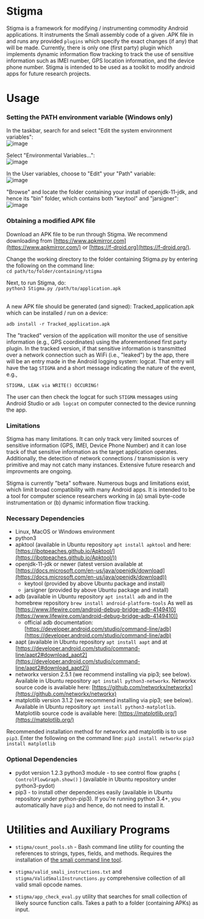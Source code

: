 # Stigma
Stigma  is a framework for modifying / instrumenting commodity Android applications.  It instruments the Smali assembly code of a given .APK file in and runs any provided `plugins` which specify the exact changes (if any) that will be made.  Currently, there is only one (first party) plugin which implements dynamic information flow tracking to track the use of sensitive information such as IMEI number, GPS location information, and the device phone number.  Stigma is intended to be used as a toolkit to modify android apps for future research projects.


# Usage
### Setting the PATH environment variable (Windows only)
In the taskbar, search for and select "Edit the system environment variables":
<br/>![image](https://user-images.githubusercontent.com/107204379/177008087-cfa6b257-a629-40fe-a836-54a997240b11.png)


Select "Environmental Variables...":
<br/>![image](https://user-images.githubusercontent.com/107204379/177005885-582f066b-6f07-4106-87dd-93f9ae8c33e4.png)
<br/>

In the User variables, choose to "Edit" your "Path" variable:
<br/>![image](https://user-images.githubusercontent.com/107204379/177005926-2cb10396-a6ce-49aa-b5d6-91b495351cbc.png)
<br/>

"Browse" and locate the folder containing your install of openjdk-11-jdk, and hence its "bin" folder, which contains both "keytool" and "jarsigner":
<br/>![image](https://user-images.githubusercontent.com/107204379/177006414-08fab1f6-a1da-48c1-a172-6bce6887da4a.png)

### Obtaining a modified APK file
Download an APK file to be run through Stigma. We recommend downloading from [https://www.apkmirror.com](https://www.apkmirror.com/) or [https://f-droid.org](https://f-droid.org/). 

Change the working directory to the folder containing Stigma.py by entering the following on the command line:
<br/>
`cd path/to/folder/containing/stigma`

Next, to run Stigma, do:
<br/>
`python3 Stigma.py /path/to/application.apk`

<br/>
A new APK file should be generated (and signed): Tracked_application.apk which can be installed / run on a device:

`adb install -r Tracked_application.apk`


The "tracked" version of the application will monitor the use of sensitive information (e.g., GPS coordinates) using the aforementioned first party plugin.  In the tracked version, if that sensitive information is transmitted over a network connection such as WiFi (i.e., "leaked") by the app, there will be an entry made in the Android logging system: logcat.  That entry will have the tag `STIGMA` and a short message indicating the nature of the event, e.g., 

`STIGMA, LEAK via WRITE() OCCURING!`

The user can then check the logcat for such `STIGMA` messages using Android Studio or `adb logcat` on computer connected to the device running the app.

### Limitations
Stigma has many limitations.  It can only track very limited sources of sensitive information (GPS, IMEI, Device Phone Number) and it can lose track of that sensitive information as the target application operates.  Additionally, the detection of network connections / transmission is very primitive and may not catch many instances.  Extensive future research and improvments are ongoing.

Stigma is currently "beta" software.  Numerous bugs and limitations exist, which limit broad compatibility with many Android apps.  It is intended to be a tool for computer science researchers working in (a) smali byte-code instrumentation or (b) dynamic information flow tracking.


### Necessary Dependencies
* Linux, MacOS or Windows environment
* python3
* apktool (available in Ubuntu repository ```apt install apktool``` and here: [https://ibotpeaches.github.io/Apktool/](https://ibotpeaches.github.io/Apktool/))
* openjdk-11-jdk or newer (latest version available at [https://docs.microsoft.com/en-us/java/openjdk/download](https://docs.microsoft.com/en-us/java/openjdk/download))
  * keytool (provided by above Ubuntu package and install)
  * jarsigner (provided by above Ubuntu package and install)
* adb (available in Ubuntu repository ```apt install adb``` and in the homebrew repository ```brew install android-platform-tools``` As well as [https://www.lifewire.com/android-debug-bridge-adb-4149410](https://www.lifewire.com/android-debug-bridge-adb-4149410))
  * official adb documentation: [https://developer.android.com/studio/command-line/adb](https://developer.android.com/studio/command-line/adb)
* aapt (available in Ubuntu repository ```apt install aapt``` and at [https://developer.android.com/studio/command-line/aapt2#download_aapt2](https://developer.android.com/studio/command-line/aapt2#download_aapt2))
* networkx version 2.5.1 (we recommend installing via pip3; see below).  Available in Ubuntu repository ```apt install python3-networkx```. Networkx source code is available here: [https://github.com/networkx/networkx](https://github.com/networkx/networkx)
* matplotlib version 3.1.2 (we recommend installing via pip3; see below).  Available in Ubuntu repository ```apt install python3-matplotlib```. Matplotlib source code is available here: [https://matplotlib.org/](https://matplotlib.org/)

Recommended installation method for networkx and matplotlib is to use `pip3`. Enter the following on the command line:
```pip3 install networkx```
```pip3 install matplotlib```

### Optional Dependencies
* pydot version 1.2.3 python3 module - to see control flow graphs ( `ControlFlowGraph.show()` ) (available in Ubuntu repository under python3-pydot)
* pip3 - to install other dependencies easily (available in Ubuntu repository under python-pip3). If you're running python 3.4+, you automatically have `pip3` and hence, do not need to install it.


# Utilities and Auxiliary Programs

* `stigma/count_pools.sh` - Bash command line utility for counting the references to strings, types, fields, and methods.  Requires the installation of [the smali command line tool](https://github.com/JesusFreke/smali/).

* `stigma/valid_smali_instructions.txt` and `stigma/ValidSmaliInstrunctions.py` comprehensive collection of all valid smali opcode names.

* `stigma/app_check_eval.py` utility that searches for small collection of likely source function calls.  Takes a path to a folder (containing APKs) as input.
[](https://github.com/fmresearchnovak/stigma.git)
